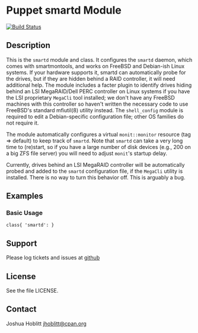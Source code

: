 Puppet smartd Module
====================

[![Build Status](https://travis-ci.org/jhoblitt/puppet-smartd.png)](https://travis-ci.org/jhoblitt/puppet-smartd)

Description
-----------

This is the `smartd` module and class.  It configures the `smartd` daemon,
which comes with smartmontools, and works on FreeBSD and Debian-ish Linux
systems.  If your hardware supports it, smartd can automatically probe for the
drives, but if they are hidden behind a RAID controller, it will need
additional help.  The module includes a facter plugin to identify drives hiding
behind an LSI MegaRAID/Dell PERC controller on Linux systems if you have the
LSI proprietary `MegaCli` tool installed; we don't have any FreeBSD machines
with this controller so haven't written the necessary code to use FreeBSD's
standard mfiutil(8) utility instead.  The `shell_config` module is required to
edit a Debian-specific configuration file; other OS families do not require it.

The module automatically configures a virtual `monit::monitor` resource (tag =>
default) to keep track of `smartd`.  Note that `smartd` can take a very long
time to (re)start, so if you have a large number of disk devices (e.g., 200 on
a big ZFS file server) you will need to adjust `monit`'s startup delay.

Currently, drives behind an LSI MegaRAID controller will be automatically
probed and added to the `smartd` configuration file, if the `MegaCli` utility
is installed.  There is no way to turn this behavior off.  This is arguably a
bug.

Examples
--------

### Basic Usage

    class{ 'smartd': }


Support
-------

Please log tickets and issues at [github](https://github.com/jhoblitt/puppet-smartd/issues)

License
-------
See the file LICENSE.

Contact
-------
Joshua Hoblitt <jhoblitt@cpan.org>
